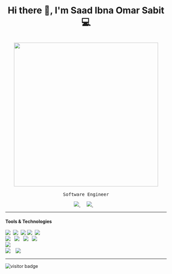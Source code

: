 <h1 align='center'> Hi there 👋, I'm Saad Ibna Omar Sabit  💻 </h1>

<p align="center">
  <br><img src="https://github.com/ssabit/ssabit/blob/master/developer.gif" width="450px"><br><br>
  <samp>Software Engineer
  </samp>
  <br>
</p>

<p align='center'>
 <a href="https://www.linkedin.com/in/sabit/"><img src="https://img.shields.io/badge/linkedin-%230077B5.svg?&style=for-the-badge&logo=linkedin&logoColor=white" />  </a>&nbsp;&nbsp;&nbsp;&nbsp;
 <a href="mailto:sabit.cseuiu@gmail.com?subject=Hello%20Sabit"><img src="https://img.shields.io/badge/gmail-%23D14836.svg?&style=for-the-badge&logo=gmail&logoColor=white" />      </a>&nbsp;&nbsp;&nbsp;&nbsp;
</p>
<hr>

<h4> Tools & Technologies</h4>

<p>
  <img src="https://img.shields.io/badge/html5%20-%23e34f26.svg?&style=for-the-badge&logo=html5&logoColor=white" />&nbsp;&nbsp;<img src="https://img.shields.io/badge/css3%20-     %231572B6.svg?&style=for-the-badge&logo=css3&logoColor=white" />&nbsp;&nbsp;<img src="https://img.shields.io/badge/javascript%20-%23F7DF1E.svg?&style=for-the-badge&logo=javascript&logoColor=white" />&nbsp;<img src="https://img.shields.io/badge/jquery%20-%230769ad.svg?&style=for-the-badge&logo=jquery&logoColor=white" />&nbsp;&nbsp;<img src="https://img.shields.io/badge/Bootstrap%20-553C7B.svg?&style=for-the-badge&logo=Bootstrap&logoColor=white" />&nbsp;&nbsp;<br>
  <img src="https://img.shields.io/badge/PHP%20-553C7B.svg?&style=for-the-badge&logo=PHP&logoColor=white" />&nbsp;&nbsp;&nbsp;<img src="https://img.shields.io/badge/Ajax%20-00758F.svg?&style=for-the-badge&logo=Ajax&logoColor=white" />&nbsp;&nbsp;&nbsp;<img src="https://img.shields.io/badge/Laravel%20-%23e34f26.svg?&style=for-the-badge&logo=Laravel&logoColor=white" />&nbsp;&nbsp;&nbsp;<img src="https://img.shields.io/badge/Python%20-FFCE3D.svg?&style=for-the-badge&logo=Python&logoColor=black" />&nbsp;&nbsp;&nbsp;<br>
  <img src="https://img.shields.io/badge/MySQL%20-00758F.svg?&style=for-the-badge&logo=MySQL&logoColor=white" />&nbsp;&nbsp;&nbsp;<br>
  <img src="https://img.shields.io/badge/Git%20-black.svg?&style=for-the-badge&logo=Git&logoColor=red&link=https://github.com/ssabit" />&nbsp;&nbsp;&nbsp;
  <img src="https://img.shields.io/badge/github%20-000000.svg?&style=for-the-badge&logo=github&logoColor=white" />&nbsp;&nbsp;&nbsp;
</p>

<hr>  
<p>
<p>
   <!--<img src="https://visitor-badge.laobi.icu/badge?page_id=ssabit" alt="visitor badge"/>-->
   <img src="http://estruyf-github.azurewebsites.net/api/VisitorHit?user=ssabit&repo=github-visitors-badge&countColorcountColor&countColor=%231572B6" alt="visitor badge"/>
</p>



 
